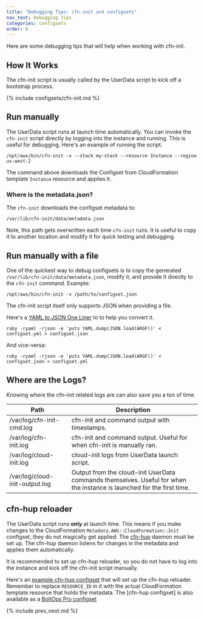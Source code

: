 ```yaml
---
title: "Debugging Tips: cfn-init and configsets"
nav_text: Debugging Tips
categories: configsets
order: 6
---
```


Here are some debugging tips that will help when working with cfn-init.

## How It Works

The cfn-init script is usually called by the UserData script to kick off a bootstrap process.

{% include configsets/cfn-init.md %}

## Run manually

The UserData script runs at launch time automatically.  You can invoke the `cfn-init` script directly by logging into the instance and running.  This is useful for debugging. Here's an example of running the script.

    /opt/aws/bin/cfn-init -v --stack my-stack --resource Instance --region us-west-2

The command above downloads the Configset from CloudFormation template `Instance` resource and applies it.

### Where is the metadata.json?

The `cfn-init` downloads the configset metadata to:

    /var/lib/cfn-init/data/metadata.json

Note, this path gets overwritten each time `cfn-init` runs.  It is useful to copy it to another location and modify it for quick testing and debugging.

## Run manually with a file

One of the quickest way to debug configsets is to copy the generated `/var/lib/cfn-init/data/metadata.json`, modify it, and provide it directly to the `cfn-init` command. Example:

    /opt/aws/bin/cfn-init -v /path/to/configset.json

The cfn-init script itself only supports JSON when providing a file.

Here's a [YAML to JSON One Liner](https://blog.boltops.com/2017/09/16/json-to-yaml-one-liner) to to help you convert it.

    ruby -ryaml -rjson -e 'puts YAML.dump(JSON.load(ARGF))' < configset.yml > configset.json

And vice-versa:

    ruby -ryaml -rjson -e 'puts YAML.dump(JSON.load(ARGF))' < configset.json > configset.yml

## Where are the Logs?

Knowing where the cfn-init related logs are can also save you a ton of time.

Path | Description
--- | ---
/var/log/cfn-init-cmd.log | cfn-init and command output with timestamps.
/var/log/cfn-init.log | cfn-init and command output. Useful for when cfn-init is manually ran.
/var/log/cloud-init.log | cloud-init logs from UserData launch script.
/var/log/cloud-init-output.log | Output from the cloud-init UserData commands themselves. Useful for when the instance is launched for the first time.

## cfn-hup reloader

The UserData script runs **only** at launch time.  This means if you make changes to the CloudFormation `Metadata.AWS::CloudFormation::Init` configset, they do not magically get applied.  The [cfn-hup](https://docs.aws.amazon.com/AWSCloudFormation/latest/UserGuide/cfn-hup.html) daemon must be set up. The cfn-hup daemon listens for changes in the metadata and applies them automatically.

It is recommended to set up cfn-hup reloader, so you do not have to log into the instance and kick off the cfn-init script manually.

Here's an [example cfn-hup configset](https://gist.github.com/tongueroo/2c6db800d262ac87eef5196a5b5abe01) that will set up the cfn-hup reloader.  Remember to replace `RESOURCE_ID` in it with the actual CloudFormation template resource that holds the metadata.  The [cfn-hup configset] is also available as a [BoltOps Pro configset](https://github.com/boltopspro-docs/cfn-hup)

{% include prev_next.md %}
